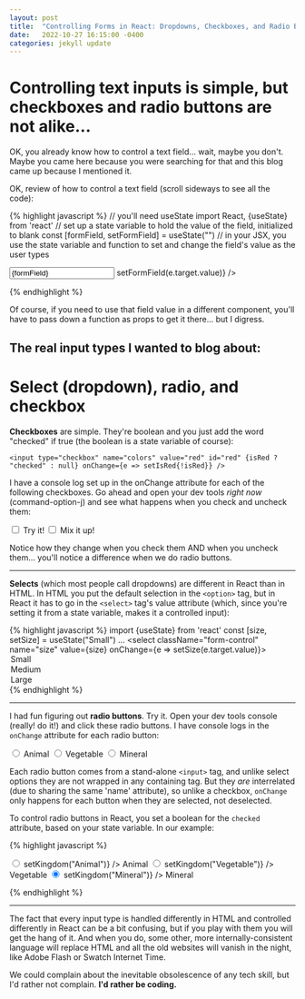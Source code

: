 ```yaml
---
layout: post
title:  "Controlling Forms in React: Dropdowns, Checkboxes, and Radio Buttons"
date:   2022-10-27 16:15:00 -0400
categories: jekyll update
---
```

# Controlling text inputs is simple, but checkboxes and radio buttons are not alike...

OK, you already know how to control a text field... wait, maybe you don't. Maybe you came here because you were searching for that and this blog came up because I mentioned it.

OK, review of how to control a text field (scroll sideways to see all the code):

{% highlight javascript %}
// you'll need useState
import React, {useState} from 'react'
// set up a state variable to hold the value of the field, initialized to blank
const [formField, setFormField] = useState("")
// in your JSX, you use the state variable and function to set and change the field's value as the user types
<form>
<input type="text" value={formField} onChange={e => setFormField(e.target.value)} />
</form>
{% endhighlight %}

Of course, if you need to use that field value in a different component, you'll have to pass down a function as props to get it there... but I digress.

## The real input types I wanted to blog about:

# Select (dropdown), radio, and checkbox

**Checkboxes** are simple. They're boolean and you just add the word "checked" if true (the boolean is a state variable of course):

`<input type="checkbox" name="colors" value="red" id="red" {isRed ? "checked" : null} onChange={e => setIsRed{!isRed}} />`

I have a console log set up in the onChange attribute for each of the following checkboxes. Go ahead and open your dev tools *right now* (command-option-j) and see what happens when you check and uncheck them:

<input type="checkbox" name="test-box" onChange="console.log('the Try it! checkbox changed')" />
<label for="test-box">Try it!</label>
<input type="checkbox" name="other-test-box" onChange="console.log('the Mix it up! checkbox changed')" />
<label for="other-test-box">Mix it up!</label>

Notice how they change when you check them AND when you uncheck them... you'll notice a difference when we do radio buttons.
<hr />

**Selects** (which most people call dropdowns) are different in React than in HTML. In HTML you put the default selection in the `<option>` tag, but in React it has to go in the `<select>` tag's value attribute (which, since you're setting it from a state variable, makes it a controlled input):

{% highlight javascript %}
import {useState} from 'react'
const [size, setSize] = useState("Small")
...
  <select 
    className="form-control" 
    name="size" 
    value={size} 
    onChange={e => setSize(e.target.value)}>
    <option value="Small">Small</option>
    <option value="Medium">Medium</option>
    <option value="Large">Large</option>
  </select>
{% endhighlight %}

<hr />

I had fun figuring out **radio buttons**. Try it. Open your dev tools console (really! do it!) and click these radio buttons. I have console logs in the `onChange` attribute for each radio button:

<form>
<input type="radio" name="kingdom" id="Animal" value="Animal" onChange="console.log('Animal changed!')" />
<label for="Animal">Animal</label>
<input type="radio" name="kingdom" id="Vegetable" value="Vegetable" onChange="console.log('Vegetable changed!')" />
<label for="Animal">Vegetable</label>
<input type="radio" name="kingdom" id="Mineral" value="Mineral" onChange="console.log('Mineral changed!')" />
<label for="Animal">Mineral</label>
</form>


Each radio button comes from a stand-alone `<input>` tag, and unlike select options they are not wrapped in any containing tag. But they *are* interrelated (due to sharing the same 'name' attribute), so unlike a checkbox, `onChange` only happens for each button when they are selected, not deselected.

To control radio buttons in React, you set a boolean for the `checked` attribute, based on your state variable. In our example:

{% highlight javascript %}
<form>
<input type="radio" name="kingdom" id="Animal" value="Animal" checked={kingdom === "Animal" ? true : false} onChange={e => setKingdom("Animal")} />
<label for="Animal">Animal</label>
<input type="radio" name="kingdom" id="Vegetable" value="Vegetable" checked={kingdom === "Vegetable" ? true : false} onChange={e => setKingdom("Vegetable")} />
<label for="Animal">Vegetable</label>
<input type="radio" name="kingdom" id="Mineral" value="Mineral" checked={kingdom === "Mineral" ? true : false} onChange={e => setKingdom("Mineral")} />
<label for="Animal">Mineral</label>
</form>
{% endhighlight %}

<hr />

The fact that every input type is handled differently in HTML and controlled differently in React can be a bit confusing, but if you play with them you
will get the hang of it. And when you do, some other, more internally-consistent language will replace HTML and all the old websites will vanish in the night, like Adobe Flash or Swatch Internet Time.

We could complain about the inevitable obsolescence of any tech skill, but I'd rather not complain. **I'd rather be coding.**